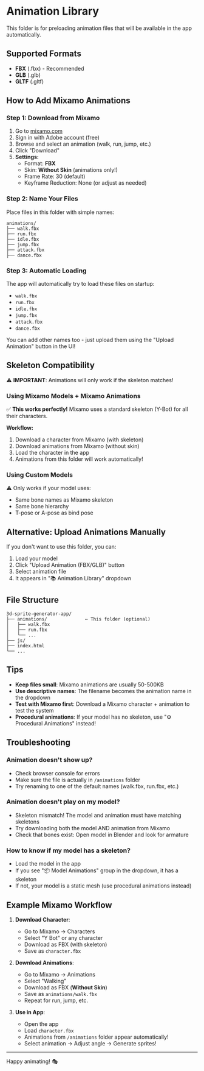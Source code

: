 # Animation Library

This folder is for preloading animation files that will be available in the app automatically.

## Supported Formats
- **FBX** (.fbx) - Recommended
- **GLB** (.glb)
- **GLTF** (.gltf)

## How to Add Mixamo Animations

### Step 1: Download from Mixamo
1. Go to [mixamo.com](https://www.mixamo.com)
2. Sign in with Adobe account (free)
3. Browse and select an animation (walk, run, jump, etc.)
4. Click "Download"
5. **Settings:**
   - Format: **FBX**
   - Skin: **Without Skin** (animations only!)
   - Frame Rate: 30 (default)
   - Keyframe Reduction: None (or adjust as needed)

### Step 2: Name Your Files
Place files in this folder with simple names:
```
animations/
├── walk.fbx
├── run.fbx
├── idle.fbx
├── jump.fbx
├── attack.fbx
├── dance.fbx
```

### Step 3: Automatic Loading
The app will automatically try to load these files on startup:
- `walk.fbx`
- `run.fbx`
- `idle.fbx`
- `jump.fbx`
- `attack.fbx`
- `dance.fbx`

You can add other names too - just upload them using the "Upload Animation" button in the UI!

## Skeleton Compatibility

⚠️ **IMPORTANT**: Animations will only work if the skeleton matches!

### Using Mixamo Models + Mixamo Animations
✅ **This works perfectly!** Mixamo uses a standard skeleton (Y-Bot) for all their characters.

**Workflow:**
1. Download a character from Mixamo (with skeleton)
2. Download animations from Mixamo (without skin)
3. Load the character in the app
4. Animations from this folder will work automatically!

### Using Custom Models
⚠️ Only works if your model uses:
- Same bone names as Mixamo skeleton
- Same bone hierarchy
- T-pose or A-pose as bind pose

## Alternative: Upload Animations Manually

If you don't want to use this folder, you can:
1. Load your model
2. Click "Upload Animation (FBX/GLB)" button
3. Select animation file
4. It appears in "📚 Animation Library" dropdown

## File Structure
```
3d-sprite-generator-app/
├── animations/              ← This folder (optional)
│   ├── walk.fbx
│   ├── run.fbx
│   └── ...
├── js/
├── index.html
└── ...
```

## Tips

- **Keep files small**: Mixamo animations are usually 50-500KB
- **Use descriptive names**: The filename becomes the animation name in the dropdown
- **Test with Mixamo first**: Download a Mixamo character + animation to test the system
- **Procedural animations**: If your model has no skeleton, use "⚙️ Procedural Animations" instead!

## Troubleshooting

### Animation doesn't show up?
- Check browser console for errors
- Make sure the file is actually in `/animations` folder
- Try renaming to one of the default names (walk.fbx, run.fbx, etc.)

### Animation doesn't play on my model?
- Skeleton mismatch! The model and animation must have matching skeletons
- Try downloading both the model AND animation from Mixamo
- Check that bones exist: Open model in Blender and look for armature

### How to know if my model has a skeleton?
- Load the model in the app
- If you see "📦 Model Animations" group in the dropdown, it has a skeleton
- If not, your model is a static mesh (use procedural animations instead)

## Example Mixamo Workflow

1. **Download Character**:
   - Go to Mixamo → Characters
   - Select "Y Bot" or any character
   - Download as FBX (with skeleton)
   - Save as `character.fbx`

2. **Download Animations**:
   - Go to Mixamo → Animations
   - Select "Walking"
   - Download as FBX (**Without Skin**)
   - Save as `animations/walk.fbx`
   - Repeat for run, jump, etc.

3. **Use in App**:
   - Open the app
   - Load `character.fbx`
   - Animations from `/animations` folder appear automatically!
   - Select animation → Adjust angle → Generate sprites!

---

Happy animating! 🎭
